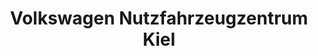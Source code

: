---
title: "Volkswagen Nutzfahrzeugzentrum Kiel"
url: /kiel/volkswagen-nutzfahrzeugzentrum-kiel/
shop: Autohaus
---